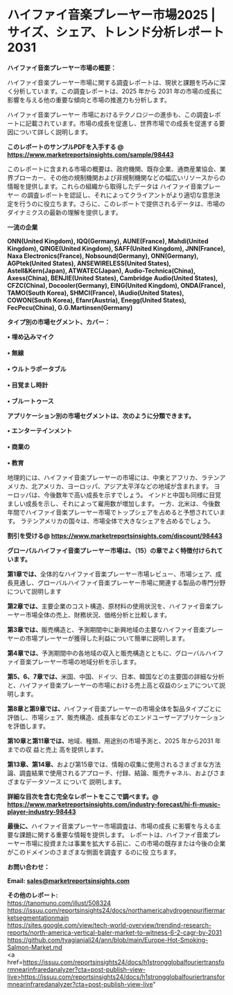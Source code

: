 # ハイファイ音楽プレーヤー市場2025 |サイズ、シェア、トレンド分析レポート2031

<strong><b>ハイファイ音楽プレーヤー市場の概要：</b></strong>

ハイファイ音楽プレーヤー市場に関する調査レポートは、現状と課題を巧みに深く分析しています。この調査レポートは、2025 年から 2031 年の市場の成長に影響を与える他の重要な傾向と市場の推進力も分析します。

ハイファイ音楽プレーヤー 市場におけるテクノロジーの進歩も、この調査レポートに記載されています。市場の成長を促進し、世界市場での成長を促進する要因について詳しく説明します。

<strong>このレポートのサンプルPDFを入手する @ <a href=https://www.marketreportsinsights.com/sample/98443>https://www.marketreportsinsights.com/sample/98443</a></strong>

このレポートに含まれる市場の概要は、政府機関、既存企業、通商産業協会、業界ブローカー、その他の規制機関および非規制機関などの幅広いリソースからの情報を提供します。これらの組織から取得したデータは ハイファイ音楽プレーヤー の調査レポートを認証し、それによってクライアントがより適切な意思決定を行うのに役立ちます。さらに、このレポートで提供されるデータは、市場のダイナミクスの最新の理解を提供します。

<strong>一流の企業</strong>

<strong><b>ONN(United Kingdom), IQQ(Germany), AUNE(France), Mahdi(United Kingdom), QINGE(United Kingdom), SAFF(United Kingdom), JNN(France), Naxa Electronics(France), Nobsound(Germany), ONN(Germany), AGPtek(United States), ANSEWIRELESS(United States), Astell&Kern(Japan), ATWATEC(Japan), Audio-Technica(China), Axess(China), BENJIE(United States), Cambridge Audio(United States), CFZC(China), Docooler(Germany), EING(United Kingdom), ONDA(France), TAMO(South Korea), SHMCI(France), IAudio(United States), COWON(South Korea), Efanr(Austria), Enegg(United States), FecPecu(China), G.G.Martinsen(Germany)</b></strong>

<strong><b>タイプ別の市場セグメント、カバー：</b></strong>

<strong>• 埋め込みマイク<br><br>• 無線<br><br>• ウルトラポータブル<br><br>• 目覚まし時計<br><br>• ブルートゥース</strong>

<strong><b>アプリケーション別の市場セグメントは、次のように分類できます。</b></strong>

<strong>• エンターテインメント<br><br>• 商業の<br><br>• 教育</strong>

 地理的には、ハイファイ音楽プレーヤーの市場には、中東とアフリカ、ラテンアメリカ、北アメリカ、ヨーロッパ、アジア太平洋などの地域が含まれます。 ヨーロッパは、今後数年で高い成長を示すでしょう。 インドと中国も同様に目覚ましい成長を示し、それによって雇用数が増加します。 一方、北米は、今後数年間でハイファイ音楽プレーヤー市場でトップシェアを占めると予想されています。 ラテンアメリカの国々は、市場全体で大きなシェアを占めるでしょう。

<strong>割引を受ける@ <a href=https://www.marketreportsinsights.com/discount/98443>https://www.marketreportsinsights.com/discount/98443</a></strong>

<strong><b>グローバルハイファイ音楽プレーヤー市場は、（15）の章でよく特徴付けられています。</b></strong>

<strong><b>第</b></strong><strong><b>1章では、</b></strong>全体的なハイファイ音楽プレーヤー市場レビュー、市場シェア、成長見通し、グローバルハイファイ音楽プレーヤー市場に関連する製品の専門分野について説明します

<strong><b>第2章では、</b></strong>主要企業のコスト構造、原材料の使用状況を、ハイファイ音楽プレーヤー市場全体の売上、財務状況、価格分析と比較します。

<strong><b>第3章では、</b></strong>販売構造と、予測期間中に新興地域の主要なハイファイ音楽プレーヤーの市場プレーヤーが獲得した利益について簡単に説明します。

<strong><b>第4章では、</b></strong>予測期間中の各地域の収入と販売構造とともに、グローバルハイファイ音楽プレーヤー市場の地域分析を示します。

<strong><b>第5、6、7章では、</b></strong>米国、中国、ドイツ、日本、韓国などの主要国の詳細な分析と、ハイファイ音楽プレーヤーの市場における売上高と収益のシェアについて説明します。

<strong><b>第8章と第9章では、</b></strong>ハイファイ音楽プレーヤーの市場全体を製品タイプごとに評価し、市場シェア、販売構造、成長率などのエンドユーザーアプリケーションを評価します。

<strong><b>第10章と第11章では、</b></strong>地域、種類、用途別の市場予測と、2025 年から2031 年までの収 益と売上 高を提供します。

<strong><b>第13章、第14章、</b></strong>および第15章では、情報の収集に使用されるさまざまな方法論、調査結果で使用されるアプローチ、付録、結論、販売チャネル、およびさまざまなデータソース について 説明します。

<strong>詳細な目次を含む完全なレポートをここで調べます。@ <a href=https://www.marketreportsinsights.com/industry-forecast/hi-fi-music-player-industry-98443>https://www.marketreportsinsights.com/industry-forecast/hi-fi-music-player-industry-98443</a></strong>

<strong><b>最後に、</b></strong>ハイファイ音楽プレーヤー市場調査は、市場の成長 に影響を</a>与える主要な課題に関する重要な情報を提供します。 レポートは、ハイファイ音楽プレーヤー市場に投資または事業を拡大する前に、この市場の既存または今後の企業がこのドメインのさまざまな側面を調査す るのに役 立ちます。

<strong><b>お問い合わせ：</b></strong>

<strong>Email: </strong><a href=mailto:sales@marketreportsinsights.com><strong>sales@marketreportsinsights.com</strong></a>

<strong>その他のレポート:</strong>
<br>
<a href=https://tanomuno.com/illust/508324>https://tanomuno.com/illust/508324</a>
<br>
<a href=https://issuu.com/reportsinsights24/docs/northamericahydrogenpurifiermarketsegmentationmain>https://issuu.com/reportsinsights24/docs/northamericahydrogenpurifiermarketsegmentationmain</a>
<br>
<a href=https://sites.google.com/view/tech-world-overview/trendind-research-reports/north-america-vertical-baler-market-to-witness-6-2-cagr-by-2031>https://sites.google.com/view/tech-world-overview/trendind-research-reports/north-america-vertical-baler-market-to-witness-6-2-cagr-by-2031</a>
<br>
<a href=https://github.com/tyagianjali24/ann/blob/main/Europe-Hot-Smoking-Salmon-Market.md>https://github.com/tyagianjali24/ann/blob/main/Europe-Hot-Smoking-Salmon-Market.md</a>
<br>
<a href=https://issuu.com/reportsinsights24/docs/h1strongglobalfouriertransformnearinfraredanalyzer?cta=post-publish-view-live>https://issuu.com/reportsinsights24/docs/h1strongglobalfouriertransformnearinfraredanalyzer?cta=post-publish-view-live</a>"
